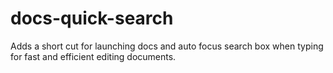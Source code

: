 # docs-quick-search

Adds a short cut for launching docs and auto focus search box when typing for fast and efficient editing documents.